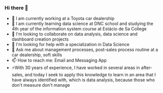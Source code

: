 ### Hi there 👋

<!--
**rodrivinci/rodrivinci** is a ✨ _special_ ✨ repository because its `README.md` (this file) appears on your GitHub profile.

Here are some ideas to get you started:
-->
- 🔭 I am currently working at a Toyota car dealership
- 🌱 I am currently learning data science at DNC ​​school and studying the 4th year of the information system course at Estácio de Sa College
- 👯 I'm looking to collaborate on data analysis, data science and dashboard creation projects
- 🤔 I'm looking for help with a specialization in Data Science
- 💬 Ask me about management processes, post-sales process routine at a car dealership, soft skills
- 📫 How to reach me: Email and Messaging App
- ⚡With 30 years of experience, I have worked in several areas in after-sales, and today I seek to apply this knowledge to learn in an area that I have always identified with, which is data analysis, because those who don't measure don't manage
